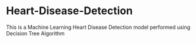 # Heart-Disease-Detection
This is a Machine Learning Heart Disease Detection model performed using Decision Tree Algorithm

